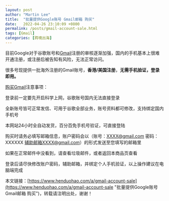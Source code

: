 ```yaml
---
layout: post  
author: "Martin Lee"  
title:  "批量提供Google账号 Gmail邮箱 购买"  
date:   2022-04-26 23:10:09 +0800  
permalink: /posts/gmail-account-sale.html  
tags: [Gmail]  
categories: [跨境出海]  
---
```

目前Google对于谷歌账号和[Gmail](https://www.henduohao.com/tag/gmail "Gmail是Google的免费网络邮件服务，也是世界上用户量最多的邮箱。")注册的审核逐渐加强，国内的手机基本上很难开通注册，或注册后被告知有风险，无法正常访问。

很多号现提供一批海外注册的Gmail账号，**香港/美国注册**，**无需手机验证，登录即用。**

[购买Gmail](https://www.henduohao.com/product/1003.html)注意事项：

登录前一定要先开启科学上网，谷歌账号国内无法直接登录

全新账号皆可正常发信、可用于谷歌全部业务，账号资料都可修改，支持绑定国内手机号

本网站24小时全自动发货，百分百免手机号验证，可直接登陆

购买时请务必填写邮箱信息，账户密码会以（账号：XXXX@gmail.com 密码：XXXXXX 辅助邮箱XXXX@gmail.com）的形式发送至您填写的邮箱里

如果在正常邮件中没看到，请查看垃圾邮件，或者返回本商品页查看

登录后请尽快修改账户密码，辅助邮箱，并绑定个人手机验证，以上操作建议在电脑端完成

>

本文链接：[https://www.henduohao.com/a/gmail-account-sale](https://www.henduohao.com/a/gmail-account-sale "批量提供Google账号 Gmail邮箱 购买")，转载请注明出处，谢谢！
